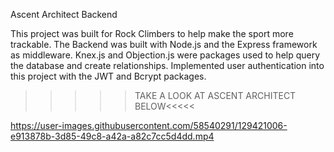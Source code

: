 Ascent Architect Backend

This project was built for Rock Climbers to help make the sport more trackable. 
The Backend was built with Node.js and the Express framework as middleware.
Knex.js and Objection.js were packages used to help query the database and create relationships. 
Implemented user authentication into this project with the JWT and Bcrypt packages.

>>>>>TAKE A LOOK AT ASCENT ARCHITECT BELOW<<<<<

https://user-images.githubusercontent.com/58540291/129421006-e913878b-3d85-49c8-a42a-a82c7cc5d4dd.mp4
